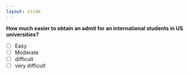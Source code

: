 ```yaml
---
layout: slide
---
```

**How much easier to obtain an admit for an international students in US universities?**
- [ ] Easy
- [ ] Moderate
- [ ] difficult
- [ ] very difficult

